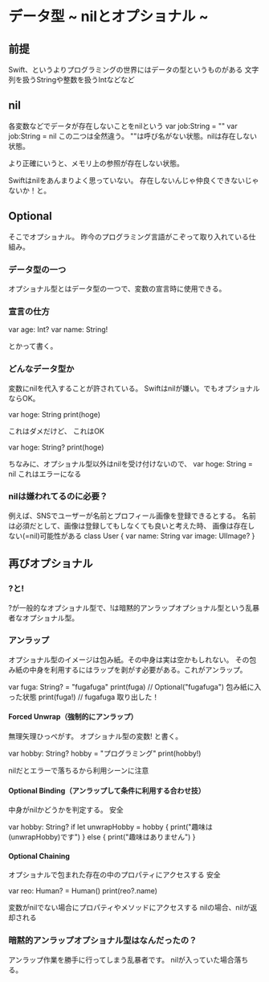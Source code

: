 # データ型 ~ nilとオプショナル ~

## 前提

  Swift、というよりプログラミングの世界にはデータの型というものがある
  文字列を扱うStringや整数を扱うIntなどなど

## nil

  各変数などでデータが存在しないことをnilという
    var job:String = ""
    var job:String = nil
  この二つは全然違う。
  ""は呼び名がない状態。nilは存在しない状態。

  より正確にいうと、メモリ上の参照が存在しない状態。

  Swiftはnilをあんまりよく思っていない。
  存在しないんじゃ仲良くできないじゃないか！と。

## Optional

  そこでオプショナル。
  昨今のプログラミング言語がこぞって取り入れている仕組み。

### データ型の一つ

  オプショナル型とはデータ型の一つで、変数の宣言時に使用できる。

### 宣言の仕方

  var age: Int?
  var name: String!

  とかって書く。

### どんなデータ型か

  変数にnilを代入することが許されている。
  Swiftはnilが嫌い。でもオプショナルならOK。

  var hoge: String
  print(hoge)

  これはダメだけど、
  これはOK

  var hoge: String?
  print(hoge)

  ちなみに、オプショナル型以外はnilを受け付けないので、
  var hoge: String = nil
  これはエラーになる

### nilは嫌われてるのに必要？

  例えば、SNSでユーザーが名前とプロフィール画像を登録できるとする。
  名前は必須だとして、画像は登録してもしなくても良いと考えた時、
  画像は存在しない(=nil)可能性がある
  class User {
    var name: String
    var image: UIImage?
  }

## 再びオプショナル

### ?と!

  ?が一般的なオプショナル型で、!は暗黙的アンラップオプショナル型という乱暴者なオプショナル型。

### アンラップ

  オプショナル型のイメージは包み紙。その中身は実は空かもしれない。
  その包み紙の中身を利用するにはラップを剥がす必要がある。これがアンラップ。

  var fuga: String? = "fugafuga"
  print(fuga)  // Optional("fugafuga") 包み紙に入った状態
  print(fuga!) // fugafuga 取り出した！

#### Forced Unwrap（強制的にアンラップ）

  無理矢理ひっぺがす。
  オプショナル型の変数!
  と書く。

  var hobby: String?
  hobby = "プログラミング"
  print(hobby!)

  nilだとエラーで落ちるから利用シーンに注意

#### Optional Binding（アンラップして条件に利用する合わせ技）

  中身がnilかどうかを判定する。
  安全

  var hobby: String?
  if let unwrapHobby = hobby {
    print("趣味は\(unwrapHobby)です")
  } else {
    print("趣味はありません")
  }

#### Optional Chaining

  オプショナルで包まれた存在の中のプロパティにアクセスする
  安全

  var reo: Human? = Human()
  print(reo?.name)

  変数がnilでない場合にプロパティやメソッドにアクセスする
  nilの場合、nilが返却される

### 暗黙的アンラップオプショナル型はなんだったの？

  アンラップ作業を勝手に行ってしまう乱暴者です。
  nilが入っていた場合落ちる。